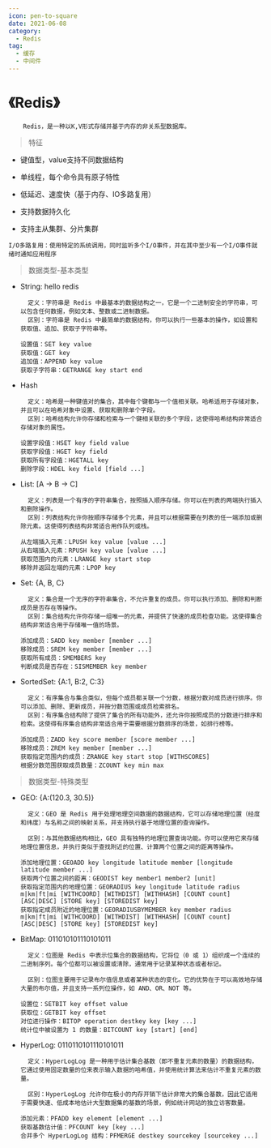 ```yaml
---
icon: pen-to-square
date: 2021-06-08
category:
  - Redis
tag:
  - 缓存
  - 中间件
---
```


# 《Redis》

        Redis，是一种以K,V形式存储并基于内存的非关系型数据库。
        
> 特征

+ 键值型，value支持不同数据结构

+ 单线程，每个命令具有原子特性

+ 低延迟、速度快（基于内存、IO多路复用）

+ 支持数据持久化

+ 支持主从集群、分片集群

`
I/O多路复用：使用特定的系统调用，同时监听多个I/O事件，并在其中至少有一个I/O事件就绪时通知应用程序
`

> 数据类型-基本类型

+ String: hello redis

        定义：字符串是 Redis 中最基本的数据结构之一，它是一个二进制安全的字符串，可以包含任何数据，例如文本、整数或二进制数据。
        区别：字符串是 Redis 中最简单的数据结构，你可以执行一些基本的操作，如设置和获取值、追加、获取子字符串等。

  ```
  设置值：SET key value
  获取值：GET key
  追加值：APPEND key value
  获取子字符串：GETRANGE key start end
  ```

+ Hash

        定义：哈希是一种键值对的集合，其中每个键都与一个值相关联。哈希适用于存储对象，并且可以在哈希对象中设置、获取和删除单个字段。
        区别：哈希结构允许你存储和检索与一个键相关联的多个字段，这使得哈希结构非常适合存储对象的属性。

  ```
  设置字段值：HSET key field value
  获取字段值：HGET key field
  获取所有字段值：HGETALL key
  删除字段：HDEL key field [field ...]
  ```

+ List: [A -> B -> C]

        定义：列表是一个有序的字符串集合，按照插入顺序存储。你可以在列表的两端执行插入和删除操作。
        区别：列表结构允许你按顺序存储多个元素，并且可以根据需要在列表的任一端添加或删除元素。这使得列表结构非常适合用作队列或栈。

  ```
  从左端插入元素：LPUSH key value [value ...]
  从右端插入元素：RPUSH key value [value ...]
  获取范围内的元素：LRANGE key start stop
  移除并返回左端的元素：LPOP key
  ```

+ Set: {A, B, C}

        定义：集合是一个无序的字符串集合，不允许重复的成员。你可以执行添加、删除和判断成员是否存在等操作。
        区别：集合结构允许你存储一组唯一的元素，并提供了快速的成员检查功能。这使得集合结构非常适合用于存储唯一值的场景。

  ```
  添加成员：SADD key member [member ...]
  移除成员：SREM key member [member ...]
  获取所有成员：SMEMBERS key
  判断成员是否存在：SISMEMBER key member
  ```

+ SortedSet: {A:1, B:2, C:3}

        定义：有序集合与集合类似，但每个成员都关联一个分数，根据分数对成员进行排序。你可以添加、删除、更新成员，并按分数范围或成员检索排名。
        区别：有序集合结构除了提供了集合的所有功能外，还允许你按照成员的分数进行排序和检索。这使得有序集合结构非常适合用于需要根据分数排序的场景，如排行榜等。

  ```
  添加成员：ZADD key score member [score member ...]
  移除成员：ZREM key member [member ...]
  获取指定范围内的成员：ZRANGE key start stop [WITHSCORES]
  根据分数范围获取成员数量：ZCOUNT key min max
  ```

> 数据类型-特殊类型

+ GEO: {A:(120.3, 30.5)}

        定义：GEO 是 Redis 用于处理地理空间数据的数据结构，它可以存储地理位置（经度和纬度）与名称之间的映射关系，并支持执行基于地理位置的查询操作。

        区别：与其他数据结构相比，GEO 具有独特的地理位置查询功能。你可以使用它来存储地理位置信息，并执行类似于查找附近的位置、计算两个位置之间的距离等操作。    

  ```
  添加地理位置：GEOADD key longitude latitude member [longitude latitude member ...]
  获取两个位置之间的距离：GEODIST key member1 member2 [unit]
  获取指定范围内的地理位置：GEORADIUS key longitude latitude radius m|km|ft|mi [WITHCOORD] [WITHDIST] [WITHHASH] [COUNT count] [ASC|DESC] [STORE key] [STOREDIST key]
  获取指定成员附近的地理位置：GEORADIUSBYMEMBER key member radius m|km|ft|mi [WITHCOORD] [WITHDIST] [WITHHASH] [COUNT count] [ASC|DESC] [STORE key] [STOREDIST key]
  ```
+ BitMap: 011010101110101011

        定义：位图是 Redis 中表示位集合的数据结构，它将位（0 或 1）组织成一个连续的二进制序列。每个位都可以被设置或清除，通常用于记录某种状态或者标记。

        区别：位图主要用于记录布尔值信息或者某种状态的变化。它的优势在于可以高效地存储大量的布尔值，并且支持一系列位操作，如 AND、OR、NOT 等。

  ```
  设置位：SETBIT key offset value
  获取位：GETBIT key offset
  对位进行操作：BITOP operation destkey key [key ...]
  统计位中被设置为 1 的数量：BITCOUNT key [start] [end]
  ```

+ HyperLog: 0110110101110101011

        定义：HyperLogLog 是一种用于估计集合基数（即不重复元素的数量）的数据结构，它通过使用固定数量的位来表示输入数据的哈希值，并使用统计算法来估计不重复元素的数量。

        区别：HyperLogLog 允许你在极小的内存开销下估计非常大的集合基数，因此它适用于需要快速、低成本地估计大型数据集的基数的场景，例如统计网站的独立访客数量。

  ```
  添加元素：PFADD key element [element ...]
  获取基数估计值：PFCOUNT key [key ...]
  合并多个 HyperLogLog 结构：PFMERGE destkey sourcekey [sourcekey ...] 
  ```
